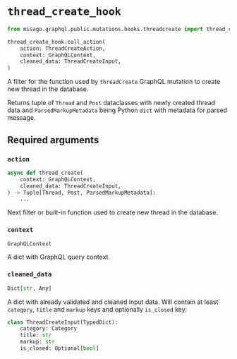 # `thread_create_hook`

```python
from misago.graphql.public.mutations.hooks.threadcreate import thread_create_hook

thread_create_hook.call_action(
    action: ThreadCreateAction,
    context: GraphQLContext,
    cleaned_data: ThreadCreateInput,
)
```

A filter for the function used by `threadCreate` GraphQL mutation to create new thread in the database.

Returns tuple of `Thread` and `Post` dataclasses with newly created thread data and `ParsedMarkupMetadata` being Python `dict` with metadata for parsed message.


## Required arguments

### `action`

```python
async def thread_create(
    context: GraphQLContext,
    cleaned_data: ThreadCreateInput,
) -> Tuple[Thread, Post, ParsedMarkupMetadata]:
    ...
```

Next filter or built-in function used to create new thread in the database.


### `context`

```python
GraphQLContext
```

A dict with GraphQL query context.


### `cleaned_data`

```python
Dict[str, Any]
```

A dict with already validated and cleaned input data. Will contain at least `category`, `title` and `markup` keys and optionally `is_closed` key:

```python
class ThreadCreateInput(TypedDict):
    category: Category
    title: str
    markup: str
    is_closed: Optional[bool]
```